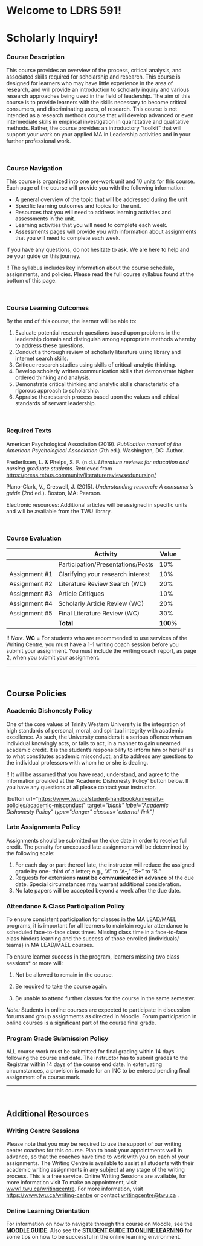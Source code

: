 # Welcome to LDRS 591!

# Scholarly Inquiry!



### Course Description

This course provides an overview of the process, critical analysis, and associated skills required for scholarship and research. This course is designed for learners who may have little experience in the area of research, and will provide an introduction to scholarly inquiry and various research approaches being used in the field of leadership. The aim of this course is to provide learners with the skills necessary to become critical consumers, and discriminating users, of research. This course is not intended as a research methods course that will develop advanced or even intermediate skills in empirical investigation in quantitative and qualitative methods. Rather, the course provides an introductory “toolkit” that will support your work on your applied MA in Leadership activities and in your further professional work.

&nbsp;

### Course Navigation

This course is organized into one pre-work unit and 10 units for this course. Each page of the course will provide you with the following information:

* A general overview of the topic that will be addressed during the unit.
* Specific learning outcomes and topics for the unit.
* Resources that you will need to address learning activities and assessments in the unit.
* Learning activities that you will need to complete each week.
* Assessments pages will provide you with information about assignments that you will need to complete each week.


If you have any questions, do not hesitate to ask. We are here to help and be your guide on this journey.

!! The syllabus includes key information about the course schedule, assignments, and policies. Please read the full course syllabus found at the bottom of this page.

&nbsp;

### Course Learning Outcomes

By the end of this course, the learner will be able to:

1. Evaluate potential research questions based upon problems in the leadership domain and distinguish among appropriate methods whereby to address these questions.
2. Conduct a thorough review of scholarly literature using library and internet search skills.
3. Critique research studies using skills of critical-analytic thinking.
4. Develop scholarly written communication skills that demonstrate higher ordered thinking and analysis.
5. Demonstrate critical thinking and analytic skills characteristic of a rigorous approach to scholarship.
6. Appraise the research process based upon the values and ethical standards of servant leadership.

&nbsp;

### Required Texts

American Psychological Association (2019). _Publication manual of the American Psychological Association_ (7th ed.). Washington, DC: Author.

Frederiksen, L. & Phelps, S. F. (n.d.). _Literature reviews for education and nursing graduate students._ Retrieved from https://press.rebus.community/literaturereviewsedunursing/

Plano-Clark, V., Creswell, J. (2015). _Understanding research: A consumer’s guide_ (2nd ed.). Boston, MA: Pearson.

Electronic resources: Additional articles will be assigned in specific units and will be available from the TWU library.

&nbsp;

### Course Evaluation

|               | **Activity**                      | **Value** |
| ------------- | --------------------------------- | --------- |
|               | Participation/Presentations/Posts | 10%       |
| Assignment #1 | Clarifying your research interest | 10%       |
| Assignment #2 | Literature Review Search (WC)     | 20%       |
| Assignment #3 | Article  Critiques                | 10%       |
| Assignment #4 | Scholarly Article Review (WC)     | 20%       |
| Assignment #5 | Final Literature Review (WC)      | 30%       |
|               | **Total**                         | **100%**  |

!! *Note.* **WC** = For students who are recommended to use services of the Writing Centre, you must have a 1-1 writing coach session before you submit your assignment. You must include the writing coach report, as page 2, when you submit your assignment.

________

&nbsp;

## Course Policies

### Academic Dishonesty Policy

One of the core values of Trinity Western University is the integration of high standards of personal, moral, and spiritual integrity with academic excellence. As such, the University considers it a serious offence when an individual knowingly acts, or fails to act, in a manner to gain unearned academic credit. It is the student’s responsibility to inform him or herself as to what constitutes academic misconduct, and to address any questions to the individual professors with whom he or she is dealing.

!! It will be assumed that you have read, understand, and agree to the information provided at the 'Academic Dishonesty Policy' button below. If you have any questions at all please contact your instructor.

[button url="https://www.twu.ca/student-handbook/university-policies/academic-misconduct" target="_blank" label="Academic Dishonesty Policy" type="danger" classes="external-link"]_


### Late Assignments Policy

Assignments should be submitted on the due date in order to receive full credit. The penalty for unexcused late assignments will be determined by the following scale:

1. For each day or part thereof late, the instructor will reduce the assigned grade by one- third of a letter; e.g., “A” to “A-,” “B+” to “B.”
2. Requests for extensions **must be communicated in advance** of the due date. Special circumstances may warrant additional consideration.
3. No late papers will be accepted beyond a week after the due date.


### Attendance & Class Participation Policy

To ensure consistent participation for classes in the MA LEAD/MAEL programs, it is important for all learners to maintain regular attendance to scheduled face-to-face class times. Missing class time in a face-to-face class hinders learning and the success of those enrolled (individuals/ teams) in MA LEAD/MAEL courses.

To ensure learner success in the program, learners missing two class sessions* or more will:

1. Not be allowed to remain in the course.

2. Be required to take the course again.

3. Be unable to attend further classes for the course in the same semester.

_Note:_ Students in online courses are expected to participate in discussion forums and group assignments as directed in Moodle. Forum participation in online courses is a significant part of the course final grade.


### Program Grade Submission Policy

ALL course work must be submitted for final grading within 14 days following the course end date. The instructor has to submit grades to the Registrar within 14 days of the course end date. In extenuating circumstances, a provision is made for an INC to be entered pending final assignment of a course mark.

___________

&nbsp;

## Additional Resources

### Writing Centre Sessions

Please note that you may be required to use the support of our writing center coaches for this course. Plan to book your appointments well in advance, so that the coaches have time to work with you on each of your assignments. The Writing Centre is available to assist all students with their academic writing assignments in any subject at any stage of the writing process. This is a free service. Online Writing Sessions are available, for more information visit To make an appointment, visit [www1.twu.ca/writingcentre](http://www1.twu.ca/writingcentre). For more information, visit https://www.twu.ca/writing-centre or contact [writingcentre@twu.ca](mailto:writingcentre@twu.ca) .

### Online Learning Orientation

For information on how to navigate through this course on Moodle, see the [**MOODLE GUIDE**](http://create.twu.ca/help/moodle). Also see the [**STUDENT GUIDE TO ONLINE LEARNING**](https://www.twu.ca/online-learning) for some tips on how to be successful in the online learning environment.
